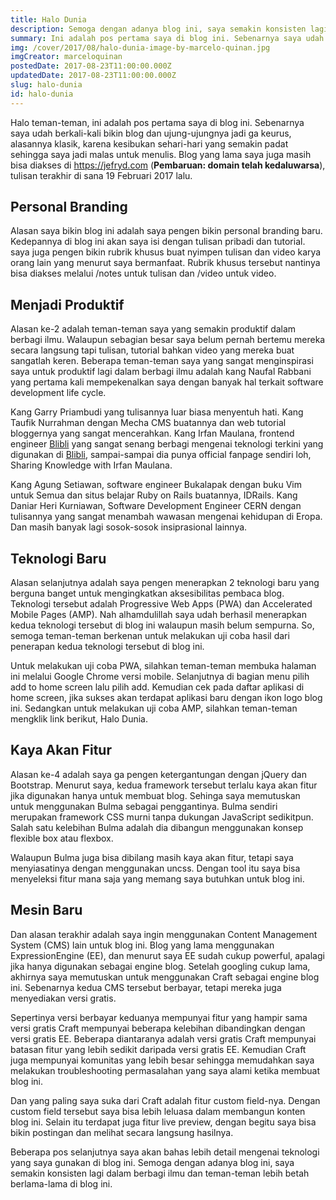```yaml
---
title: Halo Dunia
description: Semoga dengan adanya blog ini, saya semakin konsisten lagi dalam berbagi ilmu dan teman-teman lebih betah berlama-lama di blog ini.
summary: Ini adalah pos pertama saya di blog ini. Sebenarnya saya udah berkali-kali bikin blog dan ujung-ujungnya jadi ga keurus, alasannya klasik, karena kesibukan sehari-hari yang semakin padat sehingga saya jadi malas untuk menulis.
img: /cover/2017/08/halo-dunia-image-by-marcelo-quinan.jpg
imgCreator: marceloquinan
postedDate: 2017-08-23T11:00:00.000Z
updatedDate: 2017-08-23T11:00:00.000Z
slug: halo-dunia
id: halo-dunia
---
```


Halo teman-teman, ini adalah pos pertama saya di blog ini. Sebenarnya saya udah berkali-kali bikin blog dan ujung-ujungnya jadi ga keurus, alasannya klasik, karena kesibukan sehari-hari yang semakin padat sehingga saya jadi malas untuk menulis. Blog yang lama saya juga masih bisa diakses di https://jefryd.com (**Pembaruan: domain telah kedaluwarsa**), tulisan terakhir di sana 19 Februari 2017 lalu.

## Personal Branding
Alasan saya bikin blog ini adalah saya pengen bikin personal branding baru. Kedepannya di blog ini akan saya isi dengan tulisan pribadi dan tutorial. saya juga pengen bikin rubrik khusus buat nyimpen tulisan dan video karya orang lain yang menurut saya bermanfaat. Rubrik khusus tersebut nantinya bisa diakses melalui /notes untuk tulisan dan /video untuk video.

## Menjadi Produktif
Alasan ke-2 adalah teman-teman saya yang semakin produktif dalam berbagi ilmu. Walaupun sebagian besar saya belum pernah bertemu mereka secara langsung tapi tulisan, tutorial bahkan video yang mereka buat sangatlah keren. Beberapa teman-teman saya yang sangat menginspirasi saya untuk produktif lagi dalam berbagi ilmu adalah kang Naufal Rabbani yang pertama kali mempekenalkan saya dengan banyak hal terkait software development life cycle.

Kang Garry Priambudi yang tulisannya luar biasa menyentuh hati. Kang Taufik Nurrahman dengan Mecha CMS buatannya dan web tutorial bloggernya yang sangat mencerahkan. Kang Irfan Maulana, frontend engineer [Blibli](https://www.blibli.com) yang sangat senang berbagi mengenai teknologi terkini yang digunakan di [Blibli](https://www.blibli.com), sampai-sampai dia punya official fanpage sendiri loh, Sharing Knowledge with Irfan Maulana.

Kang Agung Setiawan, software engineer Bukalapak dengan buku Vim untuk Semua dan situs belajar Ruby on Rails buatannya, IDRails. Kang Daniar Heri Kurniawan, Software Development Engineer CERN dengan tulisannya yang sangat menambah wawasan mengenai kehidupan di Eropa. Dan masih banyak lagi sosok-sosok insiprasional lainnya.

## Teknologi Baru
Alasan selanjutnya adalah saya pengen menerapkan 2 teknologi baru yang berguna banget untuk mengingkatkan aksesibilitas pembaca blog. Teknologi tersebut adalah Progressive Web Apps (PWA) dan Accelerated Mobile Pages (AMP). Nah alhamdulillah saya udah berhasil menerapkan kedua teknologi tersebut di blog ini walaupun masih belum sempurna. So, semoga teman-teman berkenan untuk melakukan uji coba hasil dari penerapan kedua teknologi tersebut di blog ini.

Untuk melakukan uji coba PWA, silahkan teman-teman membuka halaman ini melalui Google Chrome versi mobile. Selanjutnya di bagian menu pilih add to home screen lalu pilih add. Kemudian cek pada daftar aplikasi di home screen, jika sukses akan terdapat aplikasi baru dengan ikon logo blog ini. Sedangkan untuk melakukan uji coba AMP, silahkan teman-teman mengklik link berikut, Halo Dunia.

<app-img src="/content/2017/08/add-to-home-screen-image-by-jefrydco.jpg" alt="Add to home screen"></app-img>

## Kaya Akan Fitur
Alasan ke-4 adalah saya ga pengen ketergantungan dengan jQuery dan Bootstrap. Menurut saya, kedua framework tersebut terlalu kaya akan fitur jika digunakan hanya untuk membuat blog. Sehinga saya memutuskan untuk menggunakan Bulma sebagai penggantinya. Bulma sendiri merupakan framework CSS murni tanpa dukungan JavaScript sedikitpun. Salah satu kelebihan Bulma adalah dia dibangun menggunakan konsep flexible box atau flexbox.

Walaupun Bulma juga bisa dibilang masih kaya akan fitur, tetapi saya menyiasatinya dengan menggunakan uncss. Dengan tool itu saya bisa menyeleksi fitur mana saja yang memang saya butuhkan untuk blog ini.

## Mesin Baru
Dan alasan terakhir adalah saya ingin menggunakan Content Management System (CMS) lain untuk blog ini. Blog yang lama menggunakan ExpressionEngine (EE), dan menurut saya EE sudah cukup powerful, apalagi jika hanya digunakan sebagai engine blog. Setelah googling cukup lama, akhirnya saya memutuskan untuk menggunakan Craft sebagai engine blog ini. Sebenarnya kedua CMS tersebut berbayar, tetapi mereka juga menyediakan versi gratis.

Sepertinya versi berbayar keduanya mempunyai fitur yang hampir sama versi gratis Craft mempunyai beberapa kelebihan dibandingkan dengan versi gratis EE. Beberapa diantaranya adalah versi gratis Craft mempunyai batasan fitur yang lebih sedikit daripada versi gratis EE. Kemudian Craft juga mempunyai komunitas yang lebih besar sehingga memudahkan saya melakukan troubleshooting permasalahan yang saya alami ketika membuat blog ini.

Dan yang paling saya suka dari Craft adalah fitur custom field-nya. Dengan custom field tersebut saya bisa lebih leluasa dalam membangun konten blog ini. Selain itu terdapat juga fitur live preview, dengan begitu saya bisa bikin postingan dan melihat secara langsung hasilnya.

<app-img src="/content/2017/08/live-preview-image-by-jefrydco.jpg" alt="Live preview"></app-img>

Beberapa pos selanjutnya saya akan bahas lebih detail mengenai teknologi yang saya gunakan di blog ini. Semoga dengan adanya blog ini, saya semakin konsisten lagi dalam berbagi ilmu dan teman-teman lebih betah berlama-lama di blog ini.
